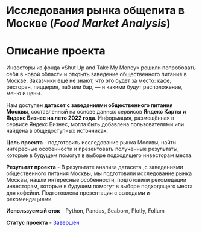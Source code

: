 #  Исследования рынка общепита в Москве (*Food Market Analysis*)

# Описание проекта

Инвесторы из фонда «Shut Up and Take My Money» решили попробовать себя в новой области и открыть заведение общественного питания в Москве. Заказчики ещё не знают, что это будет за место: кафе, ресторан, пиццерия, паб или бар, — и какими будут расположение, меню и цены.

Нам доступен **датасет с заведениями общественного питания Москвы**, составленный на основе данных сервисов **Яндекс Карты и Яндекс Бизнес на лето 2022 года**. Информация, размещённая в сервисе Яндекс Бизнес, могла быть добавлена пользователями или найдена в общедоступных источниках. 

**Цель проекта** -  подготовить исследование рынка Москвы, найти интересные особенности и презентовать полученные результаты, которые в будущем помогут в выборе подходящего инвесторам места.

**Результат проекта** - В результате анализа датасета ,с заведениями общественного питания Москвы, мы подготовили исследование рынка Москвы, нашли интересные особенности, подготовили рекомедации инвесторам, которые в будущем помогут в выборе подходящего места для кофейни. Подготовлена презентация с выводами и рекомендациями.

**Используемый стэк** - Python, Pandas, Seaborn, Plotly, Folium

**Статус проекта** - <font color='blue'>Завершён</font>

